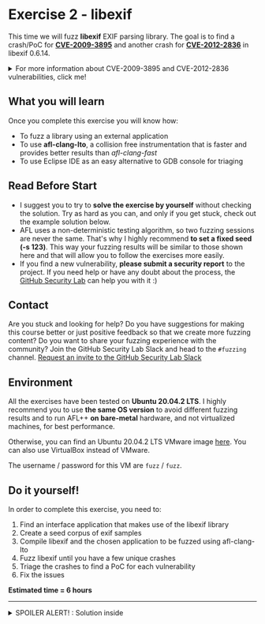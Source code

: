 # Exercise 2 - libexif

This time we will fuzz **libexif** EXIF parsing library. The goal is to find a crash/PoC for [**CVE-2009-3895**](https://cve.mitre.org/cgi-bin/cvename.cgi?name=CVE-2009-3895) and another crash for [**CVE-2012-2836**](https://cve.mitre.org/cgi-bin/cvename.cgi?name=CVE-2012-2836) in libexif 0.6.14.

<details>
  <summary>For more information about CVE-2009-3895 and CVE-2012-2836 vulnerabilities, click me!</summary>
  --------------------------------------------------------------------------------------------------------
  
**CVE-2009-3895** is a heap-based buffer overflow that can be triggered with an invalid EXIF image.
  
  A heap-based buffer overflow is a type of buffer overflow that occurs in the heap data area, and it's usually related to explicit dynamic memory management (allocation/deallocation with malloc() and free() functions).
  
  As a result, a remote attacker can exploit this issue to execute arbitrary code within the context of an application using the affected library.
  
  You can find more information about Heap-based buffer oveflow vulnerabilities at the following link: https://cwe.mitre.org/data/definitions/122.html
  
  -------------------------------------------------------------------------
  
  **CVE-2012-2836** is an Out-of-bounds Read vulneratibily that can be triggered via an image with crafted EXIF tags.
  
  An Out-of-bounds Read is a vulnerability that occurs when the program reads data past the end, or before the beginning, of the intended buffer.
  
  As a result, it allows remote attackers to cause a denial of service or possibly obtain potentially sensitive information from process memory.
  
  You can find more information about Out-of-bounds Read vulnerabilities at the following link: https://cwe.mitre.org/data/definitions/125.html
  
</details>
 

## What you will learn
Once you complete this exercise you will know how:
- To fuzz a library using an external application
- To use **afl-clang-lto**, a collision free instrumentation that is faster and provides better results than *afl-clang-fast*
- To use Eclipse IDE as an easy alternative to GDB console for triaging

## Read Before Start
- I suggest you to try to **solve the exercise by yourself** without checking the solution. Try as hard as you can, and only if you get stuck, check out the example solution below.
- AFL uses a non-deterministic testing algorithm, so two fuzzing sessions are never the same. That's why I highly recommend **to set a fixed seed (-s 123)**. This way your fuzzing results will be similar to those shown here and that will allow you to follow the exercises more easily.  
- If you find a new vulnerability, **please submit a security report** to the project. If you need help or have any doubt about the process, the [GitHub Security Lab](mailto:securitylab.github.com) can help you with it :)

## Contact
Are you stuck and looking for help? Do you have suggestions for making this course better or just positive feedback so that we create more fuzzing content?
Do you want to share your fuzzing experience with the community?
Join the GitHub Security Lab Slack and head to the `#fuzzing` channel. [Request an invite to the GitHub Security Lab Slack](mailto:securitylab-social@github.com?subject=Request%20an%20invite%20to%20the%20GitHub%20Security%20Lab%20Slack)

## Environment

All the exercises have been tested on **Ubuntu 20.04.2 LTS**. I highly recommend you to use **the same OS version** to avoid different fuzzing results and to run AFL++ **on bare-metal** hardware, and not virtualized machines, for best performance.

Otherwise, you can find an Ubuntu 20.04.2 LTS VMware image [here](https://drive.google.com/file/d/1_m1x-SHcm7Muov2mlmbbt8nkrMYp0Q3K/view?usp=sharing). You can also use VirtualBox instead of VMware.

The username / password for this VM are `fuzz` / `fuzz`.

## Do it yourself!
In order to complete this exercise, you need to:
1) Find an interface application that makes use of the libexif library
2) Create a seed corpus of exif samples
3) Compile libexif and the chosen application to be fuzzed using afl-clang-lto
4) Fuzz libexif until you have a few unique crashes
5) Triage the crashes to find a PoC for each vulnerability
6) Fix the issues

**Estimated time = 6 hours**

---

<details>
  <summary>SPOILER ALERT! : Solution inside</summary>

### Download and build your target

Let's first get our fuzzing target. Create a new directory for the project we want to fuzz:
```
cd $HOME
mkdir fuzzing_libexif && cd fuzzing_libexif/
```

Download and uncompress libexif-0.6.14:
```
wget https://github.com/libexif/libexif/archive/refs/tags/libexif-0_6_14-release.tar.gz
tar -xzvf libexif-0_6_14-release.tar.gz
```
  
Build and install libexif:

```
cd libexif-libexif-0_6_14-release/
sudo apt-get install autopoint libtool gettext libpopt-dev
autoreconf -fvi
./configure --enable-shared=no --prefix="$HOME/fuzzing_libexif/install/"
make
make install
```

### Choosing an interface application
  
Since libexif is a library, we'll need another application that makes use of this library and which will be fuzzed. For this task we're going to use **exif command-line**. Type the following for download and uncompressing exif command-line 0.6.15:
```
cd $HOME/fuzzing_libexif
wget https://github.com/libexif/exif/archive/refs/tags/exif-0_6_15-release.tar.gz
tar -xzvf exif-0_6_15-release.tar.gz
```

Now, we can build and install exif command-line utility:
```
cd exif-exif-0_6_15-release/
autoreconf -fvi
./configure --enable-shared=no --prefix="$HOME/fuzzing_libexif/install/" PKG_CONFIG_PATH=$HOME/fuzzing_libexif/install/lib/pkgconfig
make
make install
```
  
To test everything is working properly, just type:
```
$HOME/fuzzing_libexif/install/bin/exif
```
  
and you should see something like that

![](Images/Image1.png)

### Seed corpus creation
  
Now we need to get some exif samples. We're gonna use the sample images from the following repo: https://github.com/ianare/exif-samples. You can download it with:
```
cd $HOME/fuzzing_libexif
wget https://github.com/ianare/exif-samples/archive/refs/heads/master.zip
unzip master.zip
```
  
As an example, we can do:
```
$HOME/fuzzing_libexif/install/bin/exif $HOME/fuzzing_libexif/exif-samples-master/jpg/Canon_40D_photoshop_import.jpg
```
  
And the output should look like
![](Images/Image2.png)

### Afl-clang-lto instrumentation

Now we're going to build libexif using **afl-clang-lto** as the compiler. 

```
rm -r $HOME/fuzzing_libexif/install
cd $HOME/fuzzing_libexif/libexif-libexif-0_6_14-release/
make clean
export LLVM_CONFIG="llvm-config-11"
CC=afl-clang-lto ./configure --enable-shared=no --prefix="$HOME/fuzzing_libexif/install/"
make
make install
```

```
cd $HOME/fuzzing_libexif/exif-exif-0_6_15-release
make clean
export LLVM_CONFIG="llvm-config-11"
CC=afl-clang-lto ./configure --enable-shared=no --prefix="$HOME/fuzzing_libexif/install/" PKG_CONFIG_PATH=$HOME/fuzzing_libexif/install/lib/pkgconfig
make
make install
```

As you can see, I used **afl-clang-lto** instead of *afl-clang-fast*. In general, *afl-clang-lto* is the best option out there because it's a collision-free instrumentation and it's faster than *afl-clang-fast*.

If you are not sure about when to use *afl-clang-lto* or *afl-clang-fast* you can check the following diagram extracted from [AFLplusplus : instrumenting that target](https://github.com/AFLplusplus/AFLplusplus#1-instrumenting-that-target)

```
+--------------------------------+
| clang/clang++ 11+ is available | --> use LTO mode (afl-clang-lto/afl-clang-lto++)
+--------------------------------+     see [instrumentation/README.lto.md](instrumentation/README.lto.md)
    |
    | if not, or if the target fails with LTO afl-clang-lto/++
    |
    v
+---------------------------------+
| clang/clang++ 6.0+ is available | --> use LLVM mode (afl-clang-fast/afl-clang-fast++)
+---------------------------------+     see [instrumentation/README.llvm.md](instrumentation/README.llvm.md)
    |
    | if not, or if the target fails with LLVM afl-clang-fast/++
    |
    v
 +--------------------------------+
 | gcc 5+ is available            | -> use GCC_PLUGIN mode (afl-gcc-fast/afl-g++-fast)
 +--------------------------------+    see [instrumentation/README.gcc_plugin.md](instrumentation/README.gcc_plugin.md) and
                                       [instrumentation/README.instrument_list.md](instrumentation/README.instrument_list.md)
    |
    | if not, or if you do not have a gcc with plugin support
    |
    v
   use GCC mode (afl-gcc/afl-g++) (or afl-clang/afl-clang++ for clang)
```
  
### Fuzzing time

Now, you can run the fuzzer with the following command:
```
afl-fuzz -i $HOME/fuzzing_libexif/exif-samples-master/jpg/ -o $HOME/fuzzing_libexif/out/ -s 123 -- $HOME/fuzzing_libexif/install/bin/exif @@
```
  
After a few minutes, you should have multiple crashes:

![](Images/Image3.png)

### Triage
  
#### Eclipse setup
  
In the exercise 1 we learned how to use GDB console for triaging crashes. In this second exercise, we'll see how to use Eclipse-CDT for debugging purposes.
  
First of all, we can download it from:
https://www.eclipse.org/downloads/download.php?file=/technology/epp/downloads/release/2021-03/R/eclipse-cpp-2021-03-R-linux-gtk-x86_64.tar.gz

If JAVA-SDK is not installed on your system, you can install it on Ubuntu with the following command:
```
sudo apt install default-jdk
```
  
Then we can extract it with:
```
tar -xzvf eclipse-cpp-2021-03-R-linux-gtk-x86_64.tar.gz
```
  
Once we have started Eclipse-CDT, we need to import our source code into the Project Explorer. For that, we need to go to File -> Import -> and then we need to choose C/C++ -> "Existing code as makefile project". Then we need to select "Linux GCC" and browse for the Exif source code folder:
  
![](Images/Image4.png)
  
If all went well, you should be able to see the "exif" folder into the Project explorer tab.
  
  
Now we're going to configure the debug parameters. For that we need to go to `Run -> Debug Configurations`. Then we select our exif project and browse for the exif binary:
  
![](Images/Image5.png)  
  
Then we need to set the input arguments. For that, go to the `"Arguments"` tab and set the path of one of the AFL crashes.
  
![](Images/Image6.png)
  
Finally, we only need to click on `"Debug"` for starting the debugging sesion and the program will stop at the beginning of the main function.
  
Having got to this point, we only need to click on `Run -> Resume` and the execution will stop when a segmentation fault is detected.
  
![](Images/Image7.png)  

### Fix the issues
  
The last step of the exercise is to fix both bugs. Rebuild your target after the fixes and check that your PoCs don't crash the program anymore. This last part is left as exercise for the student.
  
  <details>
  <summary>Solution inside</summary>
   --------------------------------------------------------------------------------------------------
    
  Official fixes:
    
  - https://github.com/libexif/libexif/commit/8ce72b7f81e61ef69b7ad5bdfeff1516c90fa361
  - https://github.com/libexif/libexif/commit/00986f6fa979fe810b46e376a462c581f9746e06
    
   </details> 

Alternatively, you can download a newer version of libexif, and check that both bugs have been fixed.
  
</details>

